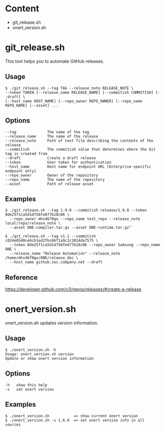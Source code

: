 # Content

- git_release.sh
- onert_version.sh

# git_release.sh

This tool helps you to automate GitHub releases.

## Usage
```
$ ./git_release.sh --tag TAG --release_note RELEASE_NOTE \
--token TOKEN [--release_name RELEASE_NAME] [--commitish COMMITISH] [--draft] \
[--host_name HOST_NAME] [--repo_owner REPO_OWNER] [--repo_name REPO_NAME] [--asset] ...
```

## Options
```
--tag              The name of the tag
--release_name     The name of the release
--release_note     Path of text file describing the contents of the release
--commitish        The commitish value that determines where the Git tag is created from
--draft            Create a draft release
--token            User token for authentication
--host_name        Host name for endpoint URL [Enterprise-specific endpoint only]
--repo_owner       Owner of the repository
--repo_name        The name of the repository
--asset            Path of release asset
```

## Examples
```
$ ./git_release.sh --tag 1.9.0 --commitish release/1.9.0 --token 0de25f1ca5d1d758fe877b18c06 \
  --repo_owner mhs4670go --repo_name test_repo --release_note local/repo/release_note \
  --asset ONE-compiler.tar.gz --asset ONE-runtime.tar.gz"

$ ./git_release.sh --tag v1.1 --commitish c024e85d0ce6cb1ed2fbc66f1a9c1c2814da7575 \
  --token 0de25f1ca5d1d758fe877b18c06 --repo_owner Samsung --repo_name ONE \
  --release_name "Release Automation" --release_note /home/mhs4670go/ONE/release_doc \
  --host_name github.sec.company.net --draft
```

## Reference
https://developer.github.com/v3/repos/releases/#create-a-release


# onert_version.sh

onert_version.sh updates version information.

## Usage
```
$ ./onert_version.sh -h
Usage: onert_version.sh version
Update or show onert version information
```

## Options
```
-h   show this help
-s   set onert version
```

## Examples
```
$ ./onert_version.sh           => show current onert version
$ ./onert_version.sh -s 1.6.0  => set onert version info in all sources
```
